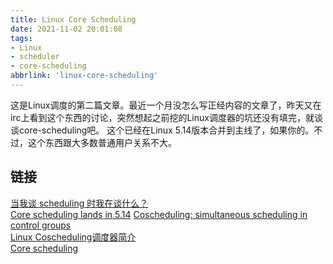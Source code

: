 ```yaml
---
title: Linux Core Scheduling
date: 2021-11-02 20:01:08
tags:
- Linux
- scheduler
- core-scheduling
abbrlink: 'linux-core-scheduling'
---
```

这是Linux调度的第二篇文章。最近一个月没怎么写正经内容的文章了，昨天又在irc上看到这个东西的讨论，突然想起之前挖的Linux调度器的坑还没有填完，就谈谈core-scheduling吧。
这个已经在Linux 5.14版本合并到主线了，如果你的。不过，这个东西跟大多数普通用户关系不大。
<!-- more -->

## 

## 链接


[当我谈 scheduling 时我在谈什么？](https://zhuanlan.zhihu.com/p/33389178)  
[Core scheduling lands in 5.14](https://lwn.net/Articles/861251/)
[Coscheduling: simultaneous scheduling in control groups](https://lwn.net/Articles/764482/)  
[Linux Coscheduling调度器简介](https://blog.csdn.net/dog250/article/details/101752290)  
[Core scheduling](https://lwn.net/Articles/780703/)  
[](https://linuxplumbersconf.org/event/4/contributions/285/attachments/252/466/Core_Scheduling.pdf)  